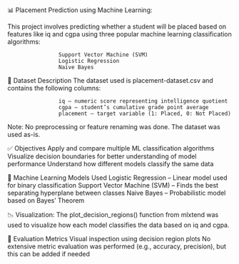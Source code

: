 📊  Placement Prediction using Machine Learning:
 
This project involves predicting whether a student will be placed based on features like iq and cgpa using three popular machine learning classification algorithms:

                    Support Vector Machine (SVM)
                    Logistic Regression
                    Naive Bayes

📁 Dataset Description
The dataset used is placement-dataset.csv and contains the following columns:

                    iq – numeric score representing intelligence quotient
                    cgpa – student’s cumulative grade point average
                    placement – target variable (1: Placed, 0: Not Placed)

Note: No preprocessing or feature renaming was done. The dataset was used as-is.

✅ Objectives
                    Apply and compare multiple ML classification algorithms
                    Visualize decision boundaries for better understanding of model performance
                    Understand how different models classify the same data

🧠 Machine Learning Models Used
                    Logistic Regression – Linear model used for binary classification
                    Support Vector Machine (SVM) – Finds the best separating hyperplane between classes
                    Naive Bayes – Probabilistic model based on Bayes’ Theorem

📉 Visualization: The plot_decision_regions() function from mlxtend was used to visualize how each model classifies the data based on iq and cgpa.

🧪 Evaluation Metrics
                    Visual inspection using decision region plots
                    No extensive metric evaluation was performed (e.g., accuracy, precision), but this can be added if needed

